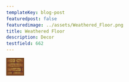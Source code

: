 ```yaml
---
templateKey: blog-post
featuredpost: false
featuredimage: ../assets/Weathered_Floor.png
title: Weathered Floor
description: Decor
testfield: 662
---
```

![Weathered Floor](../assets/Weathered_Floor.png)